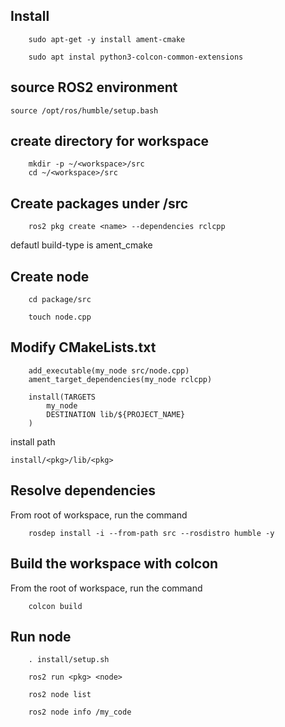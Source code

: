 
## Install
```
    sudo apt-get -y install ament-cmake

    sudo apt instal python3-colcon-common-extensions
```


## source ROS2 environment
```
source /opt/ros/humble/setup.bash
```

## create directory for workspace
```
    mkdir -p ~/<workspace>/src
    cd ~/<workspace>/src
```
## Create packages under <workspace>/src
```
    ros2 pkg create <name> --dependencies rclcpp
```
defautl build-type is ament_cmake 

## Create node 
```
    cd package/src

    touch node.cpp
```
## Modify CMakeLists.txt
```
    add_executable(my_node src/node.cpp)
    ament_target_dependencies(my_node rclcpp)

    install(TARGETS
        my_node
        DESTINATION lib/${PROJECT_NAME}
    )
```
install path
```
install/<pkg>/lib/<pkg>
```
## Resolve dependencies

From root of workspace, run the command
```
    rosdep install -i --from-path src --rosdistro humble -y
```

## Build the workspace with colcon

From the root of workspace, run the command
```
    colcon build
```
## Run node
```
    . install/setup.sh
    
    ros2 run <pkg> <node>

    ros2 node list

    ros2 node info /my_code
```
